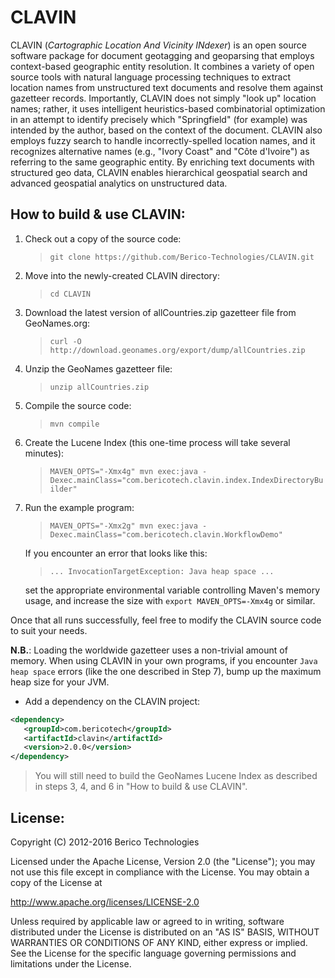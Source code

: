 CLAVIN
======


CLAVIN (*Cartographic Location And Vicinity INdexer*) is an open source software package for document geotagging and geoparsing that employs context-based geographic entity resolution. It combines a variety of open source tools with natural language processing techniques to extract location names from unstructured text documents and resolve them against gazetteer records. Importantly, CLAVIN does not simply "look up" location names; rather, it uses intelligent heuristics-based combinatorial optimization in an attempt to identify precisely which "Springfield" (for example) was intended by the author, based on the context of the document. CLAVIN also employs fuzzy search to handle incorrectly-spelled location names, and it recognizes alternative names (e.g., "Ivory Coast" and "Côte d'Ivoire") as referring to the same geographic entity. By enriching text documents with structured geo data, CLAVIN enables hierarchical geospatial search and advanced geospatial analytics on unstructured data.


How to build & use CLAVIN:
--------------------------

1. Check out a copy of the source code:
	> `git clone https://github.com/Berico-Technologies/CLAVIN.git`

2. Move into the newly-created CLAVIN directory:
	> `cd CLAVIN`

3. Download the latest version of allCountries.zip gazetteer file from GeoNames.org:
	> `curl -O http://download.geonames.org/export/dump/allCountries.zip`

4. Unzip the GeoNames gazetteer file:
	> `unzip allCountries.zip`

5. Compile the source code:
	> `mvn compile`

6. Create the Lucene Index (this one-time process will take several minutes):
	> `MAVEN_OPTS="-Xmx4g" mvn exec:java -Dexec.mainClass="com.bericotech.clavin.index.IndexDirectoryBuilder"`

7. Run the example program:
	> `MAVEN_OPTS="-Xmx2g" mvn exec:java -Dexec.mainClass="com.bericotech.clavin.WorkflowDemo"`
	
	If you encounter an error that looks like this:
	> `... InvocationTargetException: Java heap space ...`
	
	set the appropriate environmental variable controlling Maven's memory usage, and increase the size with `export MAVEN_OPTS=-Xmx4g` or similar.

Once that all runs successfully, feel free to modify the CLAVIN source code to suit your needs.

**N.B.**: Loading the worldwide gazetteer uses a non-trivial amount of memory. When using CLAVIN in your own programs, if you encounter `Java heap space` errors (like the one described in Step 7), bump up the maximum heap size for your JVM.

* Add a dependency on the CLAVIN project:

```xml
<dependency>
   <groupId>com.bericotech</groupId>
   <artifactId>clavin</artifactId>
   <version>2.0.0</version>
</dependency>
```

>  You will still need to build the GeoNames Lucene Index as described in steps 3, 4, and 6 in "How to build & use CLAVIN".

License:
--------

Copyright (C) 2012-2016 Berico Technologies

Licensed under the Apache License, Version 2.0 (the "License");
you may not use this file except in compliance with the License.
You may obtain a copy of the License at

   http://www.apache.org/licenses/LICENSE-2.0

Unless required by applicable law or agreed to in writing, software
distributed under the License is distributed on an "AS IS" BASIS,
WITHOUT WARRANTIES OR CONDITIONS OF ANY KIND, either express or implied.
See the License for the specific language governing permissions and
limitations under the License.
